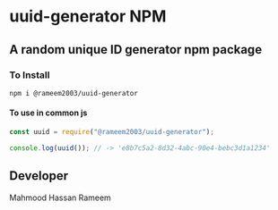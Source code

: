# uuid-generator NPM

## A random unique ID generator npm package

### To Install

```npm
npm i @rameem2003/uuid-generator
```

#### To use in common js

```js
const uuid = require("@rameem2003/uuid-generator");

console.log(uuid()); // -> 'e8b7c5a2-8d32-4abc-90e4-bebc3d1a1234'
```

## Developer

Mahmood Hassan Rameem
